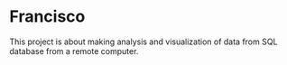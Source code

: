 # Francisco
This project is about making analysis and visualization of data from SQL database from a remote computer.
